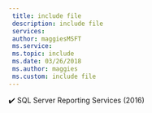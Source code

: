 ```yaml
---
 title: include file
 description: include file
 services: 
 author: maggiesMSFT
 ms.service: 
 ms.topic: include
 ms.date: 03/26/2018
 ms.author: maggies
 ms.custom: include file
---
```



✔️ SQL Server Reporting Services (2016)